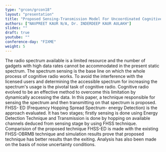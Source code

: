 ```yaml
---
type: "grcon/grcon18"
layout: "presentation"
title: "Proposed Sensing-Transmission Model For Uncoordinated Cognitive Radios"
authors: ["NAVPREET KAUR N/A, Dr. INDERDEEP KAUR AULAKH"]
slides: ""
draft: true
youtube: ""
conference-day: "FIXME"
weight: 5
---
```

The radio spectrum available is a limited resource and the number of gadgets with high data rates cannot be accommodated in the present static spectrum.  The spectrum sensing is the base line on which the whole process of cognitive radio works. To avoid the interference with the licensed users and determining the accessible spectrum for increasing the spectrum's usage is the pivotal task of cognitive radio. Cognitive radio evolved to be an effective method to overcome this limitation by dynamically accessing the data. In this paper, a technique responsible for sensing the spectrum and then transmitting on that spectrum is proposed. FHSS- ED (Frequency Hopping Spread Spectrum- energy Detection) is the approach evaluated. It has two stages; firstly sensing is done using Energy Detection Technique and Transmission is done by hopping on available channels deduced from sensing stage by using FHSS technique. Comparision of the proposed technique FHSS-ED is made with the existing FHSS-OBRMB technique and simulation results prove that proposed technique has better results than the exiting. Analysis has also been made on the basis of noise uncertainty conditions.
